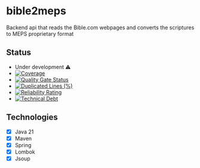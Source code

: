 # bible2meps
Backend api that reads the Bible.com webpages and converts the scriptures to MEPS proprietary format
## Status
- Under development :warning:
- [![Coverage](https://sonarcloud.io/api/project_badges/measure?project=edurbs_bible2meps&metric=coverage)](https://sonarcloud.io/summary/new_code?id=edurbs_bible2meps)
- [![Quality Gate Status](https://sonarcloud.io/api/project_badges/measure?project=edurbs_bible2meps&metric=alert_status)](https://sonarcloud.io/summary/new_code?id=edurbs_bible2meps)
- [![Duplicated Lines (%)](https://sonarcloud.io/api/project_badges/measure?project=edurbs_bible2meps&metric=duplicated_lines_density)](https://sonarcloud.io/summary/new_code?id=edurbs_bible2meps)
- [![Reliability Rating](https://sonarcloud.io/api/project_badges/measure?project=edurbs_bible2meps&metric=reliability_rating)](https://sonarcloud.io/summary/new_code?id=edurbs_bible2meps)
- [![Technical Debt](https://sonarcloud.io/api/project_badges/measure?project=edurbs_bible2meps&metric=sqale_index)](https://sonarcloud.io/summary/new_code?id=edurbs_bible2meps)
## Technologies
- [x] Java 21
- [x] Maven
- [x] Spring
- [x] Lombok
- [x] Jsoup
